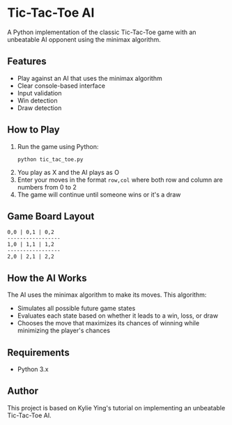 # Tic-Tac-Toe AI

A Python implementation of the classic Tic-Tac-Toe game with an unbeatable AI opponent using the minimax algorithm.

## Features

- Play against an AI that uses the minimax algorithm
- Clear console-based interface
- Input validation
- Win detection
- Draw detection

## How to Play

1. Run the game using Python:
   ```
   python tic_tac_toe.py
   ```
2. You play as X and the AI plays as O
3. Enter your moves in the format `row,col` where both row and column are numbers from 0 to 2
4. The game will continue until someone wins or it's a draw

## Game Board Layout

```
0,0 | 0,1 | 0,2
-----------------
1,0 | 1,1 | 1,2
-----------------
2,0 | 2,1 | 2,2
```

## How the AI Works

The AI uses the minimax algorithm to make its moves. This algorithm:
- Simulates all possible future game states
- Evaluates each state based on whether it leads to a win, loss, or draw
- Chooses the move that maximizes its chances of winning while minimizing the player's chances

## Requirements

- Python 3.x

## Author

This project is based on Kylie Ying's tutorial on implementing an unbeatable Tic-Tac-Toe AI. 